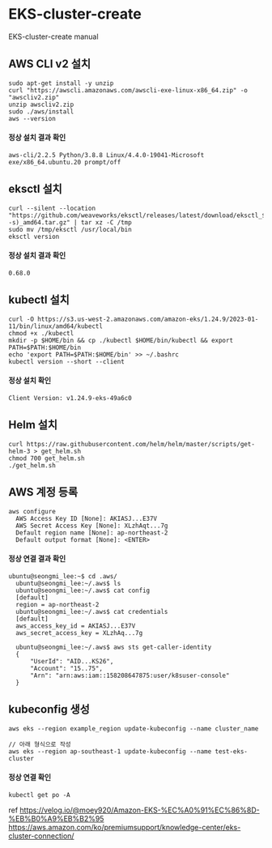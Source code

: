# EKS-cluster-create
EKS-cluster-create manual


## AWS CLI v2 설치

```
sudo apt-get install -y unzip
curl "https://awscli.amazonaws.com/awscli-exe-linux-x86_64.zip" -o "awscliv2.zip"
unzip awscliv2.zip
sudo ./aws/install
aws --version
```

#### 정상 설치 결과 확인
```
aws-cli/2.2.5 Python/3.8.8 Linux/4.4.0-19041-Microsoft exe/x86_64.ubuntu.20 prompt/off
```


## eksctl 설치
```
curl --silent --location "https://github.com/weaveworks/eksctl/releases/latest/download/eksctl_$(uname -s)_amd64.tar.gz" | tar xz -C /tmp
sudo mv /tmp/eksctl /usr/local/bin
eksctl version
```

#### 정상 설치 결과 확인
```
0.68.0
```


## kubectl 설치
```
curl -O https://s3.us-west-2.amazonaws.com/amazon-eks/1.24.9/2023-01-11/bin/linux/amd64/kubectl
chmod +x ./kubectl
mkdir -p $HOME/bin && cp ./kubectl $HOME/bin/kubectl && export PATH=$PATH:$HOME/bin
echo 'export PATH=$PATH:$HOME/bin' >> ~/.bashrc
kubectl version --short --client
```

#### 정상 설치 확인
```
Client Version: v1.24.9-eks-49a6c0
```


## Helm 설치
```
curl https://raw.githubusercontent.com/helm/helm/master/scripts/get-helm-3 > get_helm.sh
chmod 700 get_helm.sh
./get_helm.sh
```



## AWS 계정 등록
```
aws configure
  AWS Access Key ID [None]: AKIASJ...E37V
  AWS Secret Access Key [None]: XLzhAqt...7g
  Default region name [None]: ap-northeast-2
  Default output format [None]: <ENTER>
```


#### 정상 연결 결과 확인
```
ubuntu@seongmi_lee:~$ cd .aws/
  ubuntu@seongmi_lee:~/.aws$ ls
  ubuntu@seongmi_lee:~/.aws$ cat config
  [default]
  region = ap-northeast-2
  ubuntu@seongmi_lee:~/.aws$ cat credentials
  [default]
  aws_access_key_id = AKIASJ...E37V
  aws_secret_access_key = XLzhAq...7g
  
  ubuntu@seongmi_lee:~/.aws$ aws sts get-caller-identity
  {
      "UserId": "AID...KS26",
      "Account": "15..75",
      "Arn": "arn:aws:iam::158208647875:user/k8suser-console"
  }
```



## kubeconfig 생성
```
aws eks --region example_region update-kubeconfig --name cluster_name

// 아래 형식으로 작성
aws eks --region ap-southeast-1 update-kubeconfig --name test-eks-cluster
```

#### 정상 연결 확인
```
kubectl get po -A
```



ref
https://velog.io/@moey920/Amazon-EKS-%EC%A0%91%EC%86%8D-%EB%B0%A9%EB%B2%95
https://aws.amazon.com/ko/premiumsupport/knowledge-center/eks-cluster-connection/
